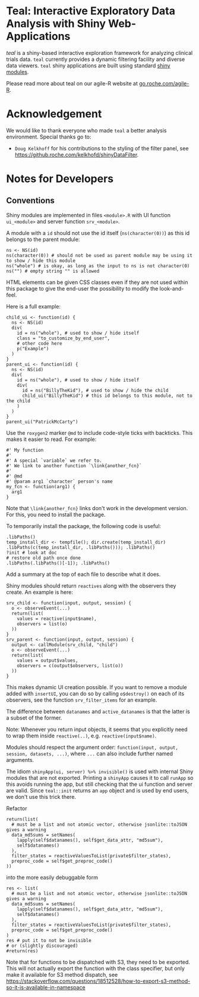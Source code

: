 # Teal: Interactive Exploratory Data Analysis with Shiny Web-Applications


*teal* is a shiny-based interactive exploration framework for analyzing clinical
trials data. `teal` currently provides a dynamic filtering facility and diverse
data viewers. `teal` shiny applications are built using standard [shiny
modules](https://shiny.rstudio.com/articles/modules.html).

Please read more about teal on our agile-R website at [go.roche.com/agile-R](http://go.roche.com/agile-R).
 

# Acknowledgement

We would like to thank everyone who made `teal` a better analysis environment. Special thanks go to:

 * `Doug Kelkhoff` for his contributions to the styling of the filter panel, see https://github.roche.com/kelkhofd/shinyDataFilter.
 

# Notes for Developers
## Conventions
Shiny modules are implemented in files `<module>.R` with UI function `ui_<module>` and server function `srv_<module>`.

A module with a `id` should not use the id itself (`ns(character(0))`) as this id belongs to the parent module:
```
ns <- NS(id)
ns(character(0)) # should not be used as parent module may be using it to show / hide this module
ns("whole") # is okay, as long as the input to ns is not character(0)
ns("") # empty string "" is allowed
```
HTML elements can be given CSS classes even if they are not used within this package to give the end-user the possibility to modify the look-and-feel.

Here is a full example:
```
child_ui <- function(id) {
  ns <- NS(id)
  div(
    id = ns("whole"), # used to show / hide itself
    class = "to_customize_by_end_user",
    # other code here
    p("Example")
  )
}
parent_ui <- function(id) {
  ns <- NS(id)
  div(
    id = ns("whole"), # used to show / hide itself
    div(
      id = ns("BillyTheKid"), # used to show / hide the child
      child_ui("BillyTheKid") # this id belongs to this module, not to the child
    )
  )
}
parent_ui("PatrickMcCarty")
```

Use the `roxygen2` marker `@md` to include code-style ticks with backticks. This makes it easier to read. For example:
```
#' My function
#' 
#' A special `variable` we refer to.
#' We link to another function `\link{another_fcn}`
#' 
#' @md
#' @param arg1 `character` person's name
my_fcn <- function(arg1) {
  arg1
}
```
Note that `\link{another_fcn}` links don't work in the development version. For this, you need to install the package.

To temporarily install the package, the following code is useful:
```
.libPaths()
temp_install_dir <- tempfile(); dir.create(temp_install_dir)
.libPaths(c(temp_install_dir, .libPaths())); .libPaths()
?init # look at doc
# restore old path once done
.libPaths(.libPaths()[-1]); .libPaths()
```

Add a summary at the top of each file to describe what it does.

Shiny modules should return `reactives` along with the observers they create. An example is here:
```
srv_child <- function(input, output, session) {
  o <- observeEvent(...)
  return(list(
    values = reactive(input$name),
    observers = list(o)
  ))
}
srv_parent <- function(input, output, session) {
  output <- callModule(srv_child, "child")
  o <- observeEvent(...)
  return(list(
    values = output$values,
    observers = c(output$observers, list(o))
  ))
}
```
This makes dynamic UI creation possible. If you want to remove a module added with `insertUI`,  you can do so by calling `o$destroy()` on each of its observers, see the function `srv_filter_items` for an example.

The difference between `datanames` and `active_datanames` is that the latter is a subset of the former.

Note: Whenever you return input objects, it seems that you explicitly need to wrap them inside `reactive(..)`, e.g. `reactive(input$name)`.

Modules should respect the argument order: `function(input, output, session, datasets, ...)`, where `...` can also include further named arguments.

The idiom `shinyApp(ui, server) %>% invisible()` is used with internal Shiny modules that are not exported. Printing a `shinyApp` causes it to call `runApp` so this avoids running the app, but still checking that the ui function and server are valid. Since `teal::init` returns an `app` object and is used by end users, we don't use this trick there.


Refactor
```
return(list(
  # must be a list and not atomic vector, otherwise jsonlite::toJSON gives a warning
  data_md5sums = setNames(
    lapply(self$datanames(), self$get_data_attr, "md5sum"),
    self$datanames()
  ),
  filter_states = reactiveValuesToList(private$filter_states),
  preproc_code = self$get_preproc_code()
))
```
into the more easily debuggable form
```
res <- list(
  # must be a list and not atomic vector, otherwise jsonlite::toJSON gives a warning
  data_md5sums = setNames(
    lapply(self$datanames(), self$get_data_attr, "md5sum"),
    self$datanames()
  ),
  filter_states = reactiveValuesToList(private$filter_states),
  preproc_code = self$get_preproc_code()
)
res # put it to not be invisible
# or (slightly discouraged)
#return(res)
```

Note that for functions to be dispatched with S3, they need to be exported. This will
not actually export the function with the class specifier, but only make it available
for S3 method dispatch, see
https://stackoverflow.com/questions/18512528/how-to-export-s3-method-so-it-is-available-in-namespace
